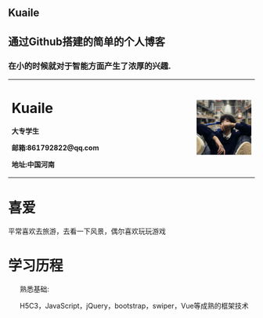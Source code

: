 <section class="page-header">
    <h1 class="project-name">Kuaile</h1>
    <h2 class="project-tagline">通过Github搭建的简单的个人博客</h2>
    <h3>在小的时候就对于智能方面产生了浓厚的兴趣.</h3>
    <!-- <a href="#" class="btn">按钮</a> -->
</section>

<table border="0">
    <tr>
        <td width="75%">
        <h1>Kuaile</h1>
            <p><b>大专学生</b></p>
            <p><b>邮箱:861792822@qq.com</b></p>
            <p><b>地址:中国河南</b></p>
        </td>
        <td width="25%">
            <img src="https://github.com/KuailEzjj/KuailE/blob/gh-pages/zjj.jpg">
        </td>
    </tr>
</table>

<h1>
    <a id="header-3" class="anchor" href="#header-3" aria-hidden="true" one-link-mark="yes"><span class="octicon octicon-link"></span></a>
    喜爱
</h1>
<p>平常喜欢去旅游，去看一下风景，偶尔喜欢玩玩游戏</p>

<h1>
    <a id="header-3" class="anchor" href="#header-3" aria-hidden="true" one-link-mark="yes"><span class="octicon octicon-link"></span></a>
    学习历程
</h1>

<ul class="task-list">
<p>熟悉基础:</p>
    <li>H5C3，JavaScript，jQuery，bootstrap，swiper，Vue等成熟的框架技术</li>
